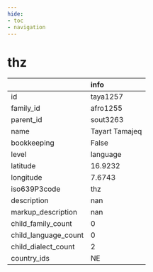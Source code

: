 ```yaml
---
hide:
- toc
- navigation
---
```

# thz
|                      | info           |
|:---------------------|:---------------|
| id                   | taya1257       |
| family_id            | afro1255       |
| parent_id            | sout3263       |
| name                 | Tayart Tamajeq |
| bookkeeping          | False          |
| level                | language       |
| latitude             | 16.9232        |
| longitude            | 7.6743         |
| iso639P3code         | thz            |
| description          | nan            |
| markup_description   | nan            |
| child_family_count   | 0              |
| child_language_count | 0              |
| child_dialect_count  | 2              |
| country_ids          | NE             |